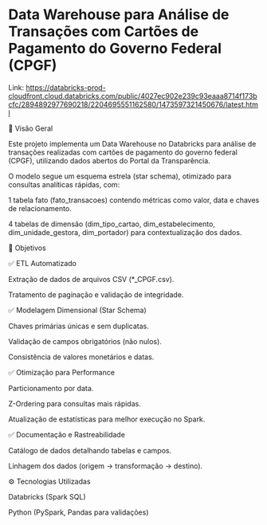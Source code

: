 # Data Warehouse para Análise de Transações com Cartões de Pagamento do Governo Federal (CPGF)

Link: https://databricks-prod-cloudfront.cloud.databricks.com/public/4027ec902e239c93eaaa8714f173bcfc/2894892977690218/2204695551162580/1473597321450676/latest.html

📌 Visão Geral

Este projeto implementa um Data Warehouse no Databricks para análise de transações realizadas com cartões de pagamento do governo federal (CPGF), utilizando dados abertos do Portal da Transparência.

O modelo segue um esquema estrela (star schema), otimizado para consultas analíticas rápidas, com:

1 tabela fato (fato_transacoes) contendo métricas como valor, data e chaves de relacionamento.

4 tabelas de dimensão (dim_tipo_cartao, dim_estabelecimento, dim_unidade_gestora, dim_portador) para contextualização dos dados.

🎯 Objetivos

✅ ETL Automatizado

Extração de dados de arquivos CSV (*_CPGF.csv).

Tratamento de paginação e validação de integridade.

✅ Modelagem Dimensional (Star Schema)

Chaves primárias únicas e sem duplicatas.

Validação de campos obrigatórios (não nulos).

Consistência de valores monetários e datas.

✅ Otimização para Performance

Particionamento por data.

Z-Ordering para consultas mais rápidas.

Atualização de estatísticas para melhor execução no Spark.

✅ Documentação e Rastreabilidade

Catálogo de dados detalhando tabelas e campos.

Linhagem dos dados (origem → transformação → destino).

⚙️ Tecnologias Utilizadas

Databricks (Spark SQL)

Python (PySpark, Pandas para validações)

